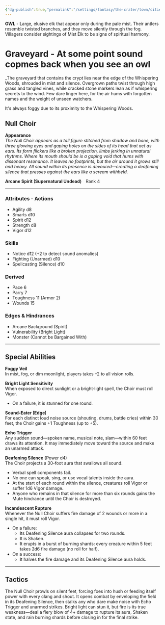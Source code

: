 ```yaml
---
{"dg-publish":true,"permalink":"/settings/fantasy/the-crater/town/cities-and-sectors/graveyard/"}
---
```


**OWL** - Large, elusive elk that appear only during the pale mist. Their antlers resemble twisted branches, and they move silently through the fog. Villagers consider sightings of Mist Elk to be signs of spiritual harmony.
# Graveyard - At some point sound copmes back when you see an owl

_The graveyard that contains the crypt lies near the edge of the Whispering Woods, shrouded in mist and silence. Overgrown paths twist through high grass and tangled vines, while cracked stone markers lean as if whispering secrets to the wind. Few dare linger here, for the air hums with forgotten names and the weight of unseen watchers. 

It's always foggy due to its proximity to the Whispering Woods.
## Null Choir  

**Appearance**  
_The Null Choir appears as a tall figure stitched from shadow and bone, with three glowing eyes and gaping holes on the sides of its head that act as ears. Its form flickers like a broken projection, limbs jerking in unnatural rhythms. Where its mouth should be is a gaping void that hums with dissonant resonance. It leaves no footprints, but the air around it grows still and heavy. All sound within its presence is devoured—creating a deafening silence that presses against the ears like a scream withheld._

**Arcane Spirit (Supernatural Undead)** Rank 4

---

### Attributes  - Actions
- Agility d8  
- Smarts d10  
- Spirit d12  
- Strength d8  
- Vigor d12  

### Skills  
- Notice d12 (+2 to detect sound anomalies)  
- Fighting (Unarmed) d10  
- Spellcasting (Silence) d10  

### Derived  
- Pace 6  
- Parry 7  
- Toughness 11 (Armor 2)  
- Wounds 15  

### Edges & Hindrances  
- Arcane Background (Spirit)  
- Vulnerability (Bright Light)  
- Monster (Cannot be Bargained With)  

---

## Special Abilities

**Foggy Veil**  
In mist, fog, or dim moonlight, players takes –2 to all vision rolls.

**Bright Light Sensitivity**  
When exposed to direct sunlight or a bright‐light spell, the Choir must roll Vigor.  
- On a failure, it is stunned for one round.

**Sound-Eater (Edge)**  
For each distinct loud noise source (shouting, drums, battle cries) within 30 feet, the Choir gains +1 Toughness (up to +5).

**Echo Trigger**  
Any sudden sound—spoken name, musical note, slam—within 60 feet draws its attention. It may immediately move toward the source and make an unarmed attack.

**Deafening Silence** (Power d4)  
The Choir projects a 30-foot aura that swallows all sound.  
- Verbal spell components fail.  
- No one can speak, sing, or use vocal talents inside the aura.  
- At the start of each round within the silence, creatures roll Vigor or suffer 1d6 Vigor damage.  
- Anyone who remains in that silence for more than six rounds gains the Mute hindrance until the Choir is destroyed.

**Incandescent Rupture**  
Whenever the Null Choir suffers fire damage of 2 wounds or more in a single hit, it must roll Vigor.  
- On a failure:  
  - Its Deafening Silence aura collapses for two rounds.  
  - It is Shaken.  
  - It erupts in a burst of burning shards: every creature within 5 feet takes 2d6 fire damage (no roll for half).  
- On a success:  
  - It halves the fire damage and its Deafening Silence aura holds.

---
## Tactics

The Null Choir prowls on silent feet, forcing foes into hush or feeding itself power with every clang and shout. It opens combat by enveloping the field in its Deafening Silence, then stalks any who dare make noise with Echo Trigger and unarmed strikes. Bright light can stun it, but fire is its true weakness—deal a fiery blow of 4+ damage to rupture its aura, Shaken state, and rain burning shards before closing in for the final strike.  
